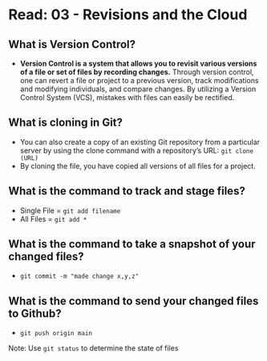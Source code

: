 # Read: 03 - Revisions and the Cloud

## What is Version Control?

* **Version Control is a system that allows you to revisit various versions of a file or set of files by recording changes.** Through version control, one can revert a file or project to a previous version, track modifications and modifying individuals, and compare changes. By utilizing a Version Control System (VCS), mistakes with files can easily be rectified.

## What is cloning in Git?

* You can also create a copy of an existing Git repository from a particular server by using the clone command with a repository’s URL: `git clone (URL)`
* By cloning the file, you have copied all versions of all files for a project.

## What is the command to track and stage files?

* Single File = `git add filename`
* All Files = `git add *`

## What is the command to take a snapshot of your changed files?

* `git commit -m "made change x,y,z"`

## What is the command to send your changed files to Github?

* `git push origin main`

Note: Use `git status` to determine the state of files
